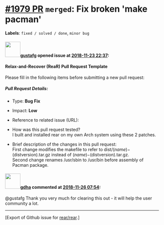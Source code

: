 [\#1979 PR](https://github.com/rear/rear/pull/1979) `merged`: Fix broken 'make pacman'
======================================================================================

**Labels**: `fixed / solved / done`, `minor bug`

#### <img src="https://avatars.githubusercontent.com/u/138610?u=0011eb5932c5638fa9f02e977fd3fdf0f93778e7&v=4" width="50">[gustafg](https://github.com/gustafg) opened issue at [2018-11-23 22:37](https://github.com/rear/rear/pull/1979):

#### Relax-and-Recover (ReaR) Pull Request Template

Please fill in the following items before submitting a new pull request:

##### Pull Request Details:

-   Type: **Bug Fix**

-   Impact: **Low**

-   Reference to related issue (URL):

-   How was this pull request tested?  
    I built and installed rear on my own Arch system using these 2
    patches.

-   Brief description of the changes in this pull request:  
    First change modifies the makefile to refer to
    dist/$(name)-$(distversion).tar.gz instead of
    $(name)-$(distversion).tar.gz.  
    Second change renames /usr/sbin to /usr/bin before assembly of
    Pacman package.

#### <img src="https://avatars.githubusercontent.com/u/888633?u=cdaeb31efcc0048d3619651aa18dd4b76e636b21&v=4" width="50">[gdha](https://github.com/gdha) commented at [2018-11-26 07:54](https://github.com/rear/rear/pull/1979#issuecomment-441548027):

@gustafg Thank you very much for clearing this out - it will help the
user community a lot.

------------------------------------------------------------------------

\[Export of Github issue for
[rear/rear](https://github.com/rear/rear).\]

